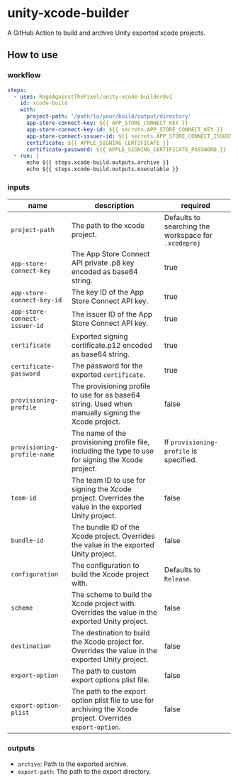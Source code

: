 # unity-xcode-builder

A GitHub Action to build and archive Unity exported xcode projects.

## How to use

### workflow

```yaml
steps:
  - uses: RageAgainstThePixel/unity-xcode-builder@v1
    id: xcode-build
    with:
      project-path: '/path/to/your/build/output/directory'
      app-store-connect-key: ${{ APP_STORE_CONNECT_KEY }}
      app-store-connect-key-id: ${{ secrets.APP_STORE_CONNECT_KEY }}
      app-store-connect-issuer-id: ${{ secrets.APP_STORE_CONNECT_ISSUER_ID }}
      certificate: ${{ APPLE_SIGNING_CERTIFICATE }}
      certificate-password: ${{ APPLE_SIGNING_CERTIFICATE_PASSWORD }}
  - run: |
      echo ${{ steps.xcode-build.outputs.archive }}
      echo ${{ steps.xcode-build.outputs.executable }}
```

### inputs

| name | description | required |
| ---- | ----------- | -------- |
| `project-path` | The path to the xcode project. | Defaults to searching the workspace for `.xcodeproj` |
| `app-store-connect-key` | The App Store Connect API private .p8 key encoded as base64 string. | true |
| `app-store-connect-key-id` | The key ID of the App Store Connect API key. | true |
| `app-store-connect-issuer-id` | The issuer ID of the App Store Connect API key. | true |
| `certificate` | Exported signing certificate.p12 encoded as base64 string. | true |
| `certificate-password` | The password for the exported `certificate`. | true |
| `provisioning-profile` | The provisioning profile to use for as base64 string. Used when manually signing the Xcode project. | false |
| `provisioning-profile-name` | The name of the provisioning profile file, including the type to use for signing the Xcode project. | If `provisioning-profile` is specified. |
| `team-id` | The team ID to use for signing the Xcode project. Overrides the value in the exported Unity project. | false |
| `bundle-id` | The bundle ID of the Xcode project. Overrides the value in the exported Unity project. | false |
| `configuration` | The configuration to build the Xcode project with. | Defaults to `Release`. |
| `scheme` | The scheme to build the Xcode project with. Overrides the value in the exported Unity project. | false |
| `destination` | The destination to build the Xcode project for. Overrides the value in the exported Unity project. | false |
| `export-option` | The path to custom export options plist file. | false |
| `export-option-plist` | The path to the export option plist file to use for archiving the Xcode project. Overrides `export-option`. | false |

### outputs

- `archive`: Path to the exported archive.
- `export-path`: The path to the export directory.
